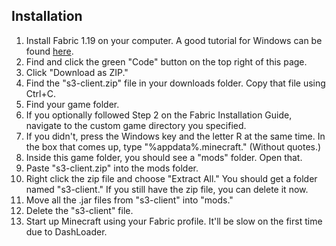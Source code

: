 ## Installation ##

1. Install Fabric 1.19 on your computer. A good tutorial for Windows can be found [here](https://fabricmc.net/wiki/player:tutorials:install_mcl:windows).
2. Find and click the green "Code" button on the top right of this page.
3. Click "Download as ZIP."
4. Find the "s3-client.zip" file in your downloads folder. Copy that file using Ctrl+C.
5. Find your game folder.
  1. If you optionally followed Step 2 on the Fabric Installation Guide, navigate to the custom game directory you specified.
  2. If you didn't, press the Windows key and the letter R at the same time. In the box that comes up, type "%appdata%\.minecraft." (Without quotes.)
6. Inside this game folder, you should see a "mods" folder. Open that.
7. Paste "s3-client.zip" into the mods folder.
8. Right click the zip file and choose "Extract All." You should get a folder named "s3-client." If you still have the zip file, you can delete it now.
9. Move all the .jar files from "s3-client" into "mods."
10. Delete the "s3-client" file.
11. Start up Minecraft using your Fabric profile. It'll be slow on the first time due to DashLoader.
